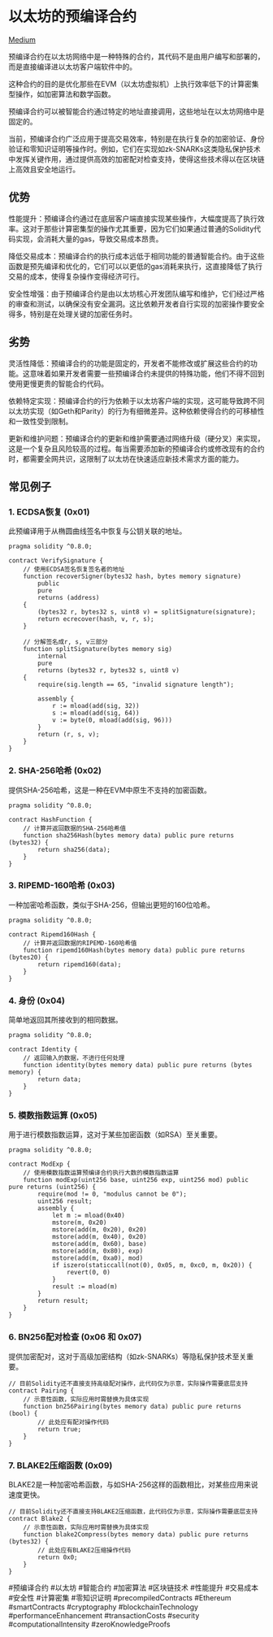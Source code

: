 # 以太坊的预编译合约

[Medium](https://andybowu.medium.com/)

预编译合约在以太坊网络中是一种特殊的合约，其代码不是由用户编写和部署的，而是直接编译进以太坊客户端软件中的。

这种合约的目的是优化那些在EVM（以太坊虚拟机）上执行效率低下的计算密集型操作，如加密算法和数学函数。

预编译合约可以被智能合约通过特定的地址直接调用，这些地址在以太坊网络中是固定的。

当前，预编译合约广泛应用于提高交易效率，特别是在执行复杂的加密验证、身份验证和零知识证明等操作时。例如，它们在实现如zk-SNARKs这类隐私保护技术中发挥关键作用，通过提供高效的加密配对检查支持，使得这些技术得以在区块链上高效且安全地运行。

## 优势
性能提升：预编译合约通过在底层客户端直接实现某些操作，大幅度提高了执行效率。这对于那些计算密集型的操作尤其重要，因为它们如果通过普通的Solidity代码实现，会消耗大量的gas，导致交易成本昂贵。

降低交易成本：预编译合约的执行成本远低于相同功能的普通智能合约。由于这些函数是预先编译和优化的，它们可以以更低的gas消耗来执行，这直接降低了执行交易的成本，使得复杂操作变得经济可行。

安全性增强：由于预编译合约是由以太坊核心开发团队编写和维护，它们经过严格的审查和测试，以确保没有安全漏洞。这比依赖开发者自行实现的加密操作要安全得多，特别是在处理关键的加密任务时。

## 劣势
灵活性降低：预编译合约的功能是固定的，开发者不能修改或扩展这些合约的功能。这意味着如果开发者需要一些预编译合约未提供的特殊功能，他们不得不回到使用更慢更贵的智能合约代码。

依赖特定实现：预编译合约的行为依赖于以太坊客户端的实现，这可能导致跨不同以太坊实现（如Geth和Parity）的行为有细微差异。这种依赖使得合约的可移植性和一致性受到限制。

更新和维护问题：预编译合约的更新和维护需要通过网络升级（硬分叉）来实现，这是一个复杂且风险较高的过程。每当需要添加新的预编译合约或修改现有的合约时，都需要全网共识，这限制了以太坊在快速适应新技术需求方面的能力。

## 常见例子

### 1. ECDSA恢复 (0x01)
此预编译用于从椭圆曲线签名中恢复与公钥关联的地址。

```solidity
pragma solidity ^0.8.0;

contract VerifySignature {
    // 使用ECDSA签名恢复签名者的地址
    function recoverSigner(bytes32 hash, bytes memory signature)
        public
        pure
        returns (address)
    {
        (bytes32 r, bytes32 s, uint8 v) = splitSignature(signature);
        return ecrecover(hash, v, r, s);
    }

    // 分解签名成r, s, v三部分
    function splitSignature(bytes memory sig)
        internal
        pure
        returns (bytes32 r, bytes32 s, uint8 v)
    {
        require(sig.length == 65, "invalid signature length");

        assembly {
            r := mload(add(sig, 32))
            s := mload(add(sig, 64))
            v := byte(0, mload(add(sig, 96)))
        }
        return (r, s, v);
    }
}
```

### 2. SHA-256哈希 (0x02)
提供SHA-256哈希，这是一种在EVM中原生不支持的加密函数。
```solidity
pragma solidity ^0.8.0;

contract HashFunction {
    // 计算并返回数据的SHA-256哈希值
    function sha256Hash(bytes memory data) public pure returns (bytes32) {
        return sha256(data);
    }
}
```

### 3. RIPEMD-160哈希 (0x03)
一种加密哈希函数，类似于SHA-256，但输出更短的160位哈希。
```solidity
pragma solidity ^0.8.0;

contract Ripemd160Hash {
    // 计算并返回数据的RIPEMD-160哈希值
    function ripemd160Hash(bytes memory data) public pure returns (bytes20) {
        return ripemd160(data);
    }
}
```

### 4. 身份 (0x04)
简单地返回其所接收到的相同数据。
```solidity
pragma solidity ^0.8.0;

contract Identity {
    // 返回输入的数据，不进行任何处理
    function identity(bytes memory data) public pure returns (bytes memory) {
        return data;
    }
}
```

### 5. 模数指数运算 (0x05)
用于进行模数指数运算，这对于某些加密函数（如RSA）至关重要。
```solidity
pragma solidity ^0.8.0;

contract ModExp {
    // 使用模数指数运算预编译合约执行大数的模数指数运算
    function modExp(uint256 base, uint256 exp, uint256 mod) public pure returns (uint256) {
        require(mod != 0, "modulus cannot be 0");
        uint256 result;
        assembly {
            let m := mload(0x40)
            mstore(m, 0x20)
            mstore(add(m, 0x20), 0x20)
            mstore(add(m, 0x40), 0x20)
            mstore(add(m, 0x60), base)
            mstore(add(m, 0x80), exp)
            mstore(add(m, 0xa0), mod)
            if iszero(staticcall(not(0), 0x05, m, 0xc0, m, 0x20)) {
                revert(0, 0)
            }
            result := mload(m)
        }
        return result;
    }
}
```

### 6. BN256配对检查 (0x06 和 0x07)
提供加密配对，这对于高级加密结构（如zk-SNARKs）等隐私保护技术至关重要。
```solidity
// 目前Solidity还不直接支持高级配对操作，此代码仅为示意，实际操作需要底层支持
contract Pairing {
    // 示意性函数，实际应用时需替换为具体实现
    function bn256Pairing(bytes memory data) public pure returns (bool) {
        // 此处应有配对操作代码
        return true;
    }
}
```

### 7. BLAKE2压缩函数 (0x09)
BLAKE2是一种加密哈希函数，与如SHA-256这样的函数相比，对某些应用来说速度更快。
```solidity
// 目前Solidity还不直接支持BLAKE2压缩函数，此代码仅为示意，实际操作需要底层支持
contract Blake2 {
    // 示意性函数，实际应用时需替换为具体实现
    function blake2Compress(bytes memory data) public pure returns (bytes32) {
        // 此处应有BLAKE2压缩操作代码
        return 0x0;
    }
}
```

#预编译合约 #以太坊 #智能合约 #加密算法 #区块链技术 #性能提升 #交易成本 #安全性 #计算密集 #零知识证明 #precompiledContracts #Ethereum #smartContracts #cryptography #blockchainTechnology #performanceEnhancement #transactionCosts #security #computationalIntensity #zeroKnowledgeProofs
